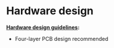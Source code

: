 # Hardware design

**[Hardware design guidelines](datasheets/ESP32_hardware_design_guidelines.pdf):**
  * Four-layer PCB design recommended
